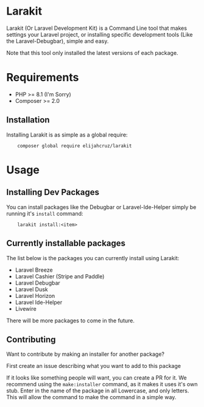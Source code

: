 # Larakit

Larakit (Or Laravel Development Kit) is a Command Line tool that makes settings your Laravel project, or installing specific development tools (Like the Laravel-Debugbar), simple and easy.

Note that this tool only installed the latest versions of each package.

# Requirements

- PHP >= 8.1 (I'm Sorry)
- Composer >= 2.0

## Installation

Installing Larakit is as simple as a global require:

```
    composer global require elijahcruz/larakit
```

# Usage

## Installing Dev Packages

You can install packages like the Debugbar or Laravel-Ide-Helper simply be running it's `install` command:

```
    larakit install:<item>
```

## Currently installable packages

The list below is the packages you can currently install using Larakit:

- Laravel Breeze
- Laravel Cashier (Stripe and Paddle)
- Laravel Debugbar
- Laravel Dusk
- Laravel Horizon
- Laravel Ide-Helper
- Livewire

There will be more packages to come in the future.

## Contributing

Want to contribute by making an installer for another package?

First create an issue describing what you want to add to this package

If it looks like something people will want, you can create a PR for it. We recommend using the `make:installer` command, as it makes it uses it's own stub. Enter in the name of the package in all Lowercase, and only letters. This will allow the command to make the command in a simple way.
